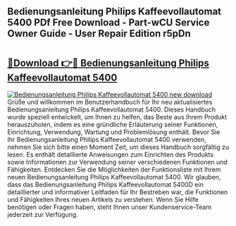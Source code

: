 ## Bedienungsanleitung Philips Kaffeevollautomat 5400 PDf Free Download - Part-wCU Service Owner Guide - User Repair Edition r5pDn

# <h2><a href="http://df46x6w.blite.top/?on=Bedienungsanleitung+Philips+Kaffeevollautomat+5400">🔗Download 👉🔴 Bedienungsanleitung Philips Kaffeevollautomat 5400</a></h2>

[![Bedienungsanleitung Philips Kaffeevollautomat 5400 new download](https://i.imgur.com/lujVjoI.png)](http://df46x6w.blite.top/?on=Bedienungsanleitung+Philips+Kaffeevollautomat+5400)
Grüße und willkommen im Benutzerhandbuch für Ihr neu aktualisiertes Bedienungsanleitung Philips Kaffeevollautomat 5400. Dieses Handbuch wurde speziell entwickelt, um Ihnen zu helfen, das Beste aus Ihrem Produkt herauszuholen, indem es eine gründliche Erläuterung seiner Funktionen, Einrichtung, Verwendung, Wartung und Problemlösung enthält. Bevor Sie Ihr Bedienungsanleitung Philips Kaffeevollautomat 5400 verwenden, nehmen Sie sich bitte einen Moment Zeit, um dieses Handbuch sorgfältig zu lesen. Es enthält detaillierte Anweisungen zum Einrichten des Produkts sowie Informationen zur Verwendung seiner verschiedenen Funktionen und Fähigkeiten. Entdecken Sie die Möglichkeiten der Funktionsliste mit Ihrem neuen Bedienungsanleitung Philips Kaffeevollautomat 5400. Wir glauben, dass das Bedienungsanleitung Philips Kaffeevollautomat 5400D ein detaillierter und informativer Leitfaden für Ihr Bestreben war, die Funktionen und Fähigkeiten Ihres neuen Artikels zu verstehen. Wenn Sie Hilfe benötigen oder Fragen haben, steht Ihnen unser Kundenservice-Team jederzeit zur Verfügung.
